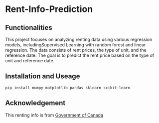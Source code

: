 # Rent-Info-Prediction 

## Functionalities
This project focuses on analyzing renting data using various regression models, includingSupervised Learning with random forest and linear regression. The data consists of rent prices, the type of unit, and the reference date. The goal is to predict the rent price based on the type of unit and reference date.

## Installation and Useage 
`pip install numpy matplotlib pandas sklearn scikit-learn`


## Acknowledgement
This renting info is from [Government of Canada]('https://open.canada.ca/data/en/dataset/13425ff1-aa23-495f-a80d-7178af53bc84') 
